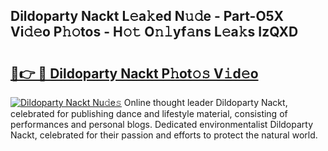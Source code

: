 ## Dildoparty Nackt L𝚎a𝚔ed N𝚞𝚍e - Part-O5X Vi𝚍𝚎o P𝚑𝚘tos - H𝚘𝚝 O𝚗𝚕yf𝚊ns L𝚎a𝚔s IzQXD

# <h2><a href="http://kf71tj.oniu.top/?m=Dildoparty+Nackt">🔗👉 🔴 Dildoparty Nackt P𝚑ot𝚘𝚜 V𝚒d𝚎o</a></h2>

[![Dildoparty Nackt Nu𝚍e𝚜](https://i.imgur.com/0qMVB7G.gif)](http://kf71tj.oniu.top/?m=Dildoparty+Nackt)
Online thought leader Dildoparty Nackt, celebrated for publishing dance and lifestyle material, consisting of performances and personal blogs. Dedicated environmentalist Dildoparty Nackt, celebrated for their passion and efforts to protect the natural world.  
